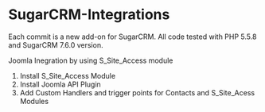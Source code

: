 # SugarCRM-Integrations

Each commit is a new add-on for SugarCRM. All code tested with PHP 5.5.8 and SugarCRM 7.6.0 version.


Joomla Inegration by using S_Site_Access module
  1. Install S_Site_Access Module
  2. Install Joomla API Plugin
  2. Add Custom Handlers and trigger points for Contacts and S_Site_Acess Modules


